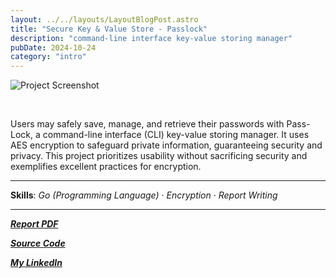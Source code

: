 ```yaml
---
layout: ../../layouts/LayoutBlogPost.astro
title: "Secure Key & Value Store - Passlock"
description: "command-line interface key-value storing manager"
pubDate: 2024-10-24
category: "intro"
---
```


![Project Screenshot](https://github.com/Ege-Okyay/passlock/raw/main/assets/readme-screenshot.png)

<br>

Users may safely save, manage, and retrieve their passwords with Pass-Lock, a command-line interface (CLI) key-value storing manager. It uses AES encryption to safeguard private information, guaranteeing security and privacy. This project prioritizes usability without sacrificing security and exemplifies excellent practices for encryption.

___

**Skills**: _Go (Programming Language)_ · _Encryption_ · _Report Writing_

___

[**_Report PDF_**](/documents/Encryption%20Strategies%20for%20Data%20Security%20An%20Analysis%20of%20Modern%20Practices.pdf)

[**_Source Code_**](https://github.com/Ege-Okyay/passlock)

[**_My LinkedIn_**](https://www.linkedin.com/in/ege-okyay)

<br>